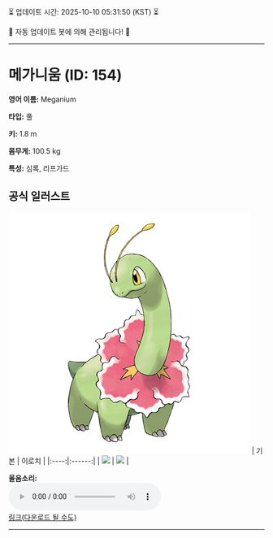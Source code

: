 
⏳ 업데이트 시간: 2025-10-10 05:31:50 (KST) ⏳

🤖 자동 업데이트 봇에 의해 관리됩니다! 🤖

---

# 메가니움 (ID: 154)
**영어 이름:** Meganium

**타입:** 풀

**키:** 1.8 m

**몸무게:** 100.5 kg

**특성:** 심록, 리프가드

## 공식 일러스트
![](https://raw.githubusercontent.com/PokeAPI/sprites/master/sprites/pokemon/other/official-artwork/154.png)
| 기본 | 이로치 |
|:----:|:------:|
| <img src="http://play.pokemonshowdown.com/sprites/ani/meganium.gif" width="200"> | <img src="http://play.pokemonshowdown.com/sprites/ani-shiny/meganium.gif" width="200"> |

**울음소리:**<br><audio controls src="https://raw.githubusercontent.com/PokeAPI/cries/main/cries/pokemon/latest/154.ogg"></audio><br> [링크(다운로드 될 수도)](https://raw.githubusercontent.com/PokeAPI/cries/main/cries/pokemon/latest/154.ogg)


---
